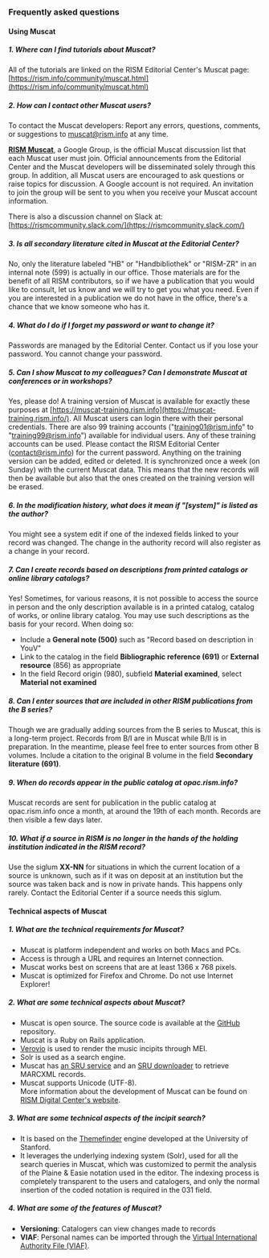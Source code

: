 ### Frequently asked questions

#### Using Muscat

##### 1. Where can I find tutorials about Muscat?

All of the tutorials are linked on the RISM Editorial Center's Muscat page: [https://rism.info/community/muscat.html](https://rism.info/community/muscat.html)

##### 2. How can I contact other Muscat users?

To contact the Muscat developers: Report any errors, questions, comments, or suggestions to muscat@rism.info at any time.

**[RISM Muscat](https://groups.google.com/forum/#!forum/rism-muscat)**, a Google Group, is the official Muscat discussion list that each Muscat user must join. Official announcements from the Editorial Center and the Muscat developers will be disseminated solely through this group. In addition, all Muscat users are encouraged to ask questions or raise topics for discussion. A Google account is not required. An invitation to join the group will be sent to you when you receive your Muscat account information.

There is also a discussion channel on Slack at:   
[https://rismcommunity.slack.com/](https://rismcommunity.slack.com/)

##### 3. Is all secondary literature cited in Muscat at the Editorial Center?

No, only the literature labeled "HB" or "Handbibliothek" or "RISM-ZR" in an internal note (599) is actually in our office. Those materials are for the benefit of all RISM contributors, so if we have a publication that you would like to consult, let us know and we will try to get you what you need. Even if you are interested in a publication we do not have in the office, there's a chance that we know someone who has it.

##### 4. What do I do if I forget my password or want to change it?

Passwords are managed by the Editorial Center. Contact us if you lose your password. You cannot change your password.

##### 5. Can I show Muscat to my colleagues? Can I demonstrate Muscat at conferences or in workshops?

Yes, please do! A training version of Muscat is available for exactly these purposes at [https://muscat-training.rism.info](https://muscat-training.rism.info/). All Muscat users can login there with their personal credentials. There are also 99 training accounts ("training01@rism.info" to "training99@rism.info") available for individual users. Any of these training accounts can be used. Please contact the RISM Editorial Center (contact@rism.info) for the current password. Anything on the training version can be added, edited or deleted. It is synchronized once a week (on Sunday) with the current Muscat data. This means that the new records will then be available but also that the ones created on the training version will be erased.

##### 6. In the modification history, what does it mean if "[system]" is listed as the author?

You might see a system edit if one of the indexed fields linked to your record was changed. The change in the authority record will also register as a change in your record.

##### 7. Can I create records based on descriptions from printed catalogs or online library catalogs?

Yes! Sometimes, for various reasons, it is not possible to access the source in person and the only description  available is in a printed catalog, catalog of works, or online library catalog. You may use such descriptions as the  basis for your record. When doing so:

- Include a **General note (500)** such as "Record based on description in YouV"
- Link to the catalog in the field **Bibliographic reference (691)** or **External resource** (856) as appropriate
- In the field Record origin (980), subfield **Material examined**, select **Material not examined**

##### 8. Can I enter sources that are included in other RISM publications from the B series?

Though we are gradually adding sources from the B series to Muscat, this is a long-term project. Records from B/I are in Muscat while B/II is in preparation. In the meantime, please feel free to enter sources from other B volumes. Include a citation to the original B volume in the field **Secondary literature (691)**.

##### 9. When do records appear in the public catalog at opac.rism.info?

Muscat records are sent for publication in the public catalog at opac.rism.info once a month, at around the 19th of each month. Records are then visible a few days later.

##### 10. What if a source in RISM is no longer in the hands of the holding institution indicated in the RISM record?

Use the siglum **XX-NN** for situations in which the current location of a source is unknown, such as if it was on  deposit at an institution but the source was taken back and is now in private hands. This happens only rarely. Contact the Editorial Center if a source needs this siglum.

#### Technical aspects of Muscat

##### 1. What are the technical requirements for Muscat?

- Muscat is platform independent and works on both Macs and PCs.
- Access is through a URL and requires an Internet connection.
- Muscat works best on screens that are at least 1366 x 768 pixels.
- Muscat is optimized for Firefox and Chrome. Do not use Internet Explorer!

##### 2. What are some technical aspects about Muscat?

- Muscat is open source. The source code is available at the [GitHub](https://github.com/rism-ch/muscat) repository.
- Muscat is a Ruby on Rails application.
- [Verovio](http://www.verovio.org/pae-examples.xhtml) is used to render the music incipits through MEI.
- Solr is used as a search engine.
- Muscat has [an SRU service](https://github.com/rism-ch/muscat/wiki/SRU) and an [SRU downloader](https://github.com/rism-international/sru-downloader) to retrieve MARCXML records.
- Muscat supports Unicode (UTF-8).  
  More information about the development of Muscat can be found on [RISM Digital Center's website](https://rism.digital/tools/muscat.html).

##### 3. What are some technical aspects of the incipit search?

- It is based on the [Themefinder](http://www.themefinder.org/) engine developed at the University of Stanford.
- It leverages the underlying indexing system (Solr), used for all the search queries in Muscat, which was customized to permit the analysis of the Plaine & Easie notation used in the editor. The indexing process is completely transparent to the users and catalogers, and only the normal insertion of the coded notation is required in the 031 field.

##### 4. What are some of the features of Muscat?

- **Versioning**: Catalogers can view changes made to records
- **VIAF**: Personal names can be imported through the [Virtual International Authority File (VIAF)](https://viaf.org/).
